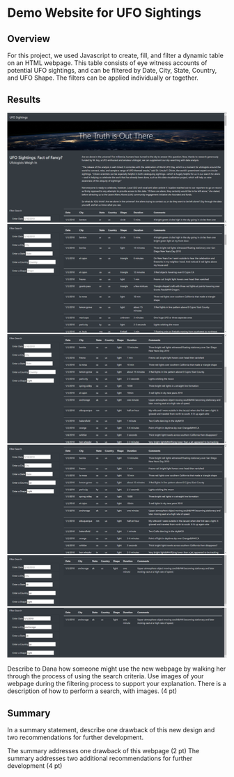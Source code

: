 # Demo Website for UFO Sightings

## Overview

For this project, we used Javascript to create, fill, and filter a dynamic table on an HTML webpage. This table consists of eye witness accounts of potential UFO sightings, and can be filtered by Date, City, State, Country, and UFO Shape. The filters can be applied individually or together.

## Results

<img src="https://github.com/bradleywb426/UFOs/blob/main/images/Web1.png">
<img src="https://github.com/bradleywb426/UFOs/blob/main/images/Web2.png">
<img src="https://github.com/bradleywb426/UFOs/blob/main/images/Web3.png">
<img src="https://github.com/bradleywb426/UFOs/blob/main/images/Web4.png">
<img src="https://github.com/bradleywb426/UFOs/blob/main/images/Web5.png">
<img src="https://github.com/bradleywb426/UFOs/blob/main/images/Web6.png">

Describe to Dana how someone might use the new webpage by walking her through the process of using the search criteria. Use images of your webpage during the filtering process to support your explanation.
There is a description of how to perform a search, with images. (4 pt)


## Summary

In a summary statement, describe one drawback of this new design and two recommendations for further development.

The summary addresses one drawback of this webpage (2 pt)
The summary addresses two additional recommendations for further development (4 pt)
